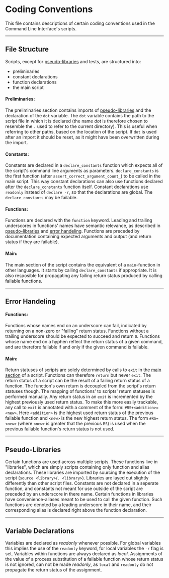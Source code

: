 # Coding Conventions

This file contains descriptions of certain coding conventions used in the Command Line Interface's
scripts.

---

## File Structure
Scripts, except for [pseudo-libraries](#pseudolibraries) and tests, are structured into:
* preliminaries
* constant declarations
* function declarations
* the main script

#### Preliminaries:
The preliminaries section contains imports of [pseudo-libraries](#pseudolibraries) and the
declaration of the `dot` variable. The `dot` variable contains the path to the script file in which
it is declared (the name _dot_ is therefore chosen to resemble the `.` used to refer to the current
directory). This is useful when referring to other paths, based on the location of the script. If
`dot` is used after an import it should be reset, as it might have been overwritten during the
import.

#### Constants:
Constants are declared in a `declare_constants` function which expects all of the script's command
line arguments as parameters. `declare_constants` is the first function (after
`assert_correct_argument_count_`) to be called in the main script. This way constant declarations
can also use functions declared after the `declare_constants` function itself. Constant declarations
use `readonly` instead of `declare -r`, so that the declarations are global. The `declare_constants`
may be failable.

#### Functions:
Functions are declared with the `function` keyword. Leading and trailing underscores in functions'
names have semantic relevance, as described in [pseudo-libraries](#pseudolibraries) and
[error handeling](#errorhandeling). Functions are preceded by documentation containing expected
arguments and output (and return status if they are failable).

<a name="main"></a>
#### Main:
The main section of the script contains the equivalent of a `main`-function in other languages. It
starts by calling `declare_constants` if appropriate. It is also resposible for propagating any
failing return status produced by calling failable functions.

---

<a name="errorhandeling"></a>
## Error Handeling

#### Functions:
Functions whose names end on an underscore can fail, indicated by returning on a non-zero or
"failing" return status. Functions without a trailing underscore should be expected to succeed and
return `0`. Functions whose name end on a hyphen reflect the return status of a given command, and
are therefore failable if and only if the given command is failable.

#### Main:
Return statuses of scripts are solely determined by calls to `exit` in the [main section](#main) of
a script. Functions can therefore `return` but never `exit`. The return status of a script can be
the result of a failing return status of a function. The function's own return is decoupled from the
script's return statuses though. The mapping of functions' to scripts' return statuses is performed
manually. Any return status in an `exit` is incremented by the highest previously used return
status. To make this more easily trackable, any call to `exit` is annotated with a comment of the
form: `#RS+<addition>=<new>`. Here `<addition>` is the highest used return status of the previous
failable function and `<new>` is the new highest return status. The form `#RS=<new>` (where `<new>`
is greater that the previous `RS`) is used when the previous failable function's return status is
not used.

---

<a name="pseudolibraries"></a>
## Pseudo-Libraries
Certain functions are used across multiple scripts. These functions live in "libraries", which are
simply scripts containing only function and alias declarations. These libraries are imported by
sourcing the execution of the script (`source <library>`/`. <library>`).
Libraries are layed out slightly differently than other script files. Constants are not declared in
a seperate function, and constants not meant for use outside of the script are preceded by an
underscore in there name. Certain functions in libraries have convenience-aliases meant to be used to call the given function. Such functions are denoted by a leading underscore in their name, and their corresponding alias is declared right above the function declaration.

---

## Variable Declarations
Variables are declared as _readonly_ whenever possible. For global variables this implies the use of
the `readonly` keyword, for local variables the `-r` flag is set. Variables within functions are
always declared as _local_. Assignments of the value of a process substitution of a failable
function whose return status is not ignored, can not be made _readonly_, as `local` and `readonly`
do not propagate the return status of the assignment.

